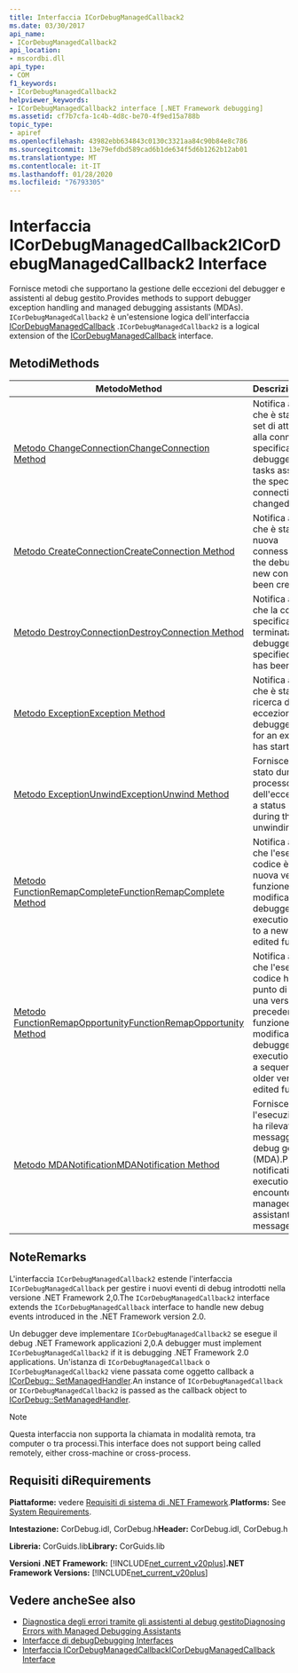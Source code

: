 ```yaml
---
title: Interfaccia ICorDebugManagedCallback2
ms.date: 03/30/2017
api_name:
- ICorDebugManagedCallback2
api_location:
- mscordbi.dll
api_type:
- COM
f1_keywords:
- ICorDebugManagedCallback2
helpviewer_keywords:
- ICorDebugManagedCallback2 interface [.NET Framework debugging]
ms.assetid: cf7b7cfa-1c4b-4d8c-be70-4f9ed15a788b
topic_type:
- apiref
ms.openlocfilehash: 43982ebb634843c0130c3321aa84c90b84e8c786
ms.sourcegitcommit: 13e79efdbd589cad6b1de634f5d6b1262b12ab01
ms.translationtype: MT
ms.contentlocale: it-IT
ms.lasthandoff: 01/28/2020
ms.locfileid: "76793305"
---
```

# <a name="icordebugmanagedcallback2-interface"></a><span data-ttu-id="65625-102">Interfaccia ICorDebugManagedCallback2</span><span class="sxs-lookup"><span data-stu-id="65625-102">ICorDebugManagedCallback2 Interface</span></span>
<span data-ttu-id="65625-103">Fornisce metodi che supportano la gestione delle eccezioni del debugger e assistenti al debug gestito.</span><span class="sxs-lookup"><span data-stu-id="65625-103">Provides methods to support debugger exception handling and managed debugging assistants (MDAs).</span></span> <span data-ttu-id="65625-104">`ICorDebugManagedCallback2` è un'estensione logica dell'interfaccia [ICorDebugManagedCallback](icordebugmanagedcallback-interface.md) .</span><span class="sxs-lookup"><span data-stu-id="65625-104">`ICorDebugManagedCallback2` is a logical extension of the [ICorDebugManagedCallback](icordebugmanagedcallback-interface.md) interface.</span></span>  
  
## <a name="methods"></a><span data-ttu-id="65625-105">Metodi</span><span class="sxs-lookup"><span data-stu-id="65625-105">Methods</span></span>  
  
|<span data-ttu-id="65625-106">Metodo</span><span class="sxs-lookup"><span data-stu-id="65625-106">Method</span></span>|<span data-ttu-id="65625-107">Descrizione</span><span class="sxs-lookup"><span data-stu-id="65625-107">Description</span></span>|  
|------------|-----------------|  
|[<span data-ttu-id="65625-108">Metodo ChangeConnection</span><span class="sxs-lookup"><span data-stu-id="65625-108">ChangeConnection Method</span></span>](icordebugmanagedcallback2-changeconnection-method.md)|<span data-ttu-id="65625-109">Notifica al debugger che è stato modificato il set di attività associato alla connessione specificata.</span><span class="sxs-lookup"><span data-stu-id="65625-109">Notifies the debugger that the set of tasks associated with the specified connection has changed.</span></span>|  
|[<span data-ttu-id="65625-110">Metodo CreateConnection</span><span class="sxs-lookup"><span data-stu-id="65625-110">CreateConnection Method</span></span>](icordebugmanagedcallback2-createconnection-method.md)|<span data-ttu-id="65625-111">Notifica al debugger che è stata creata una nuova connessione.</span><span class="sxs-lookup"><span data-stu-id="65625-111">Notifies the debugger that a new connection has been created.</span></span>|  
|[<span data-ttu-id="65625-112">Metodo DestroyConnection</span><span class="sxs-lookup"><span data-stu-id="65625-112">DestroyConnection Method</span></span>](icordebugmanagedcallback2-destroyconnection-method.md)|<span data-ttu-id="65625-113">Notifica al debugger che la connessione specificata è stata terminata.</span><span class="sxs-lookup"><span data-stu-id="65625-113">Notifies the debugger that the specified connection has been terminated.</span></span>|  
|[<span data-ttu-id="65625-114">Metodo Exception</span><span class="sxs-lookup"><span data-stu-id="65625-114">Exception Method</span></span>](icordebugmanagedcallback2-exception-method.md)|<span data-ttu-id="65625-115">Notifica al debugger che è stata avviata una ricerca di un gestore di eccezioni.</span><span class="sxs-lookup"><span data-stu-id="65625-115">Notifies the debugger that a search for an exception handler has started.</span></span>|  
|[<span data-ttu-id="65625-116">Metodo ExceptionUnwind</span><span class="sxs-lookup"><span data-stu-id="65625-116">ExceptionUnwind Method</span></span>](icordebugmanagedcallback2-exceptionunwind-method.md)|<span data-ttu-id="65625-117">Fornisce una notifica di stato durante il processo di rimozione dell'eccezione.</span><span class="sxs-lookup"><span data-stu-id="65625-117">Provides a status notification during the exception unwinding process.</span></span>|  
|[<span data-ttu-id="65625-118">Metodo FunctionRemapComplete</span><span class="sxs-lookup"><span data-stu-id="65625-118">FunctionRemapComplete Method</span></span>](icordebugmanagedcallback2-functionremapcomplete-method.md)|<span data-ttu-id="65625-119">Notifica al debugger che l'esecuzione del codice è cambiata a una nuova versione di una funzione modificata.</span><span class="sxs-lookup"><span data-stu-id="65625-119">Notifies the debugger that code execution has switched to a new version of an edited function.</span></span>|  
|[<span data-ttu-id="65625-120">Metodo FunctionRemapOpportunity</span><span class="sxs-lookup"><span data-stu-id="65625-120">FunctionRemapOpportunity Method</span></span>](icordebugmanagedcallback2-functionremapopportunity-method.md)|<span data-ttu-id="65625-121">Notifica al debugger che l'esecuzione del codice ha raggiunto un punto di sequenza in una versione precedente di una funzione modificata.</span><span class="sxs-lookup"><span data-stu-id="65625-121">Notifies the debugger that code execution has reached a sequence point in an older version of an edited function.</span></span>|  
|[<span data-ttu-id="65625-122">Metodo MDANotification</span><span class="sxs-lookup"><span data-stu-id="65625-122">MDANotification Method</span></span>](icordebugmanagedcallback2-mdanotification-method.md)|<span data-ttu-id="65625-123">Fornisce la notifica che l'esecuzione del codice ha rilevato un messaggio assistente al debug gestito (MDA).</span><span class="sxs-lookup"><span data-stu-id="65625-123">Provides notification that code execution has encountered a managed debugging assistant (MDA) message.</span></span>|  
  
## <a name="remarks"></a><span data-ttu-id="65625-124">Note</span><span class="sxs-lookup"><span data-stu-id="65625-124">Remarks</span></span>  
 <span data-ttu-id="65625-125">L'interfaccia `ICorDebugManagedCallback2` estende l'interfaccia `ICorDebugManagedCallback` per gestire i nuovi eventi di debug introdotti nella versione .NET Framework 2,0.</span><span class="sxs-lookup"><span data-stu-id="65625-125">The `ICorDebugManagedCallback2` interface extends the `ICorDebugManagedCallback` interface to handle new debug events introduced in the .NET Framework version 2.0.</span></span>  
  
 <span data-ttu-id="65625-126">Un debugger deve implementare `ICorDebugManagedCallback2` se esegue il debug .NET Framework applicazioni 2,0.</span><span class="sxs-lookup"><span data-stu-id="65625-126">A debugger must implement `ICorDebugManagedCallback2` if it is debugging .NET Framework 2.0 applications.</span></span> <span data-ttu-id="65625-127">Un'istanza di `ICorDebugManagedCallback` o `ICorDebugManagedCallback2` viene passata come oggetto callback a [ICorDebug:: SetManagedHandler](icordebug-setmanagedhandler-method.md).</span><span class="sxs-lookup"><span data-stu-id="65625-127">An instance of `ICorDebugManagedCallback` or `ICorDebugManagedCallback2` is passed as the callback object to [ICorDebug::SetManagedHandler](icordebug-setmanagedhandler-method.md).</span></span>  
  
> [!NOTE]
> <span data-ttu-id="65625-128">Questa interfaccia non supporta la chiamata in modalità remota, tra computer o tra processi.</span><span class="sxs-lookup"><span data-stu-id="65625-128">This interface does not support being called remotely, either cross-machine or cross-process.</span></span>  
  
## <a name="requirements"></a><span data-ttu-id="65625-129">Requisiti di</span><span class="sxs-lookup"><span data-stu-id="65625-129">Requirements</span></span>  
 <span data-ttu-id="65625-130">**Piattaforme:** vedere [Requisiti di sistema di .NET Framework](../../../../docs/framework/get-started/system-requirements.md).</span><span class="sxs-lookup"><span data-stu-id="65625-130">**Platforms:** See [System Requirements](../../../../docs/framework/get-started/system-requirements.md).</span></span>  
  
 <span data-ttu-id="65625-131">**Intestazione:** CorDebug.idl, CorDebug.h</span><span class="sxs-lookup"><span data-stu-id="65625-131">**Header:** CorDebug.idl, CorDebug.h</span></span>  
  
 <span data-ttu-id="65625-132">**Libreria:** CorGuids.lib</span><span class="sxs-lookup"><span data-stu-id="65625-132">**Library:** CorGuids.lib</span></span>  
  
 <span data-ttu-id="65625-133">**Versioni .NET Framework:** [!INCLUDE[net_current_v20plus](../../../../includes/net-current-v20plus-md.md)]</span><span class="sxs-lookup"><span data-stu-id="65625-133">**.NET Framework Versions:** [!INCLUDE[net_current_v20plus](../../../../includes/net-current-v20plus-md.md)]</span></span>  
  
## <a name="see-also"></a><span data-ttu-id="65625-134">Vedere anche</span><span class="sxs-lookup"><span data-stu-id="65625-134">See also</span></span>

- [<span data-ttu-id="65625-135">Diagnostica degli errori tramite gli assistenti al debug gestito</span><span class="sxs-lookup"><span data-stu-id="65625-135">Diagnosing Errors with Managed Debugging Assistants</span></span>](../../../../docs/framework/debug-trace-profile/diagnosing-errors-with-managed-debugging-assistants.md)
- [<span data-ttu-id="65625-136">Interfacce di debug</span><span class="sxs-lookup"><span data-stu-id="65625-136">Debugging Interfaces</span></span>](debugging-interfaces.md)
- [<span data-ttu-id="65625-137">Interfaccia ICorDebugManagedCallback</span><span class="sxs-lookup"><span data-stu-id="65625-137">ICorDebugManagedCallback Interface</span></span>](icordebugmanagedcallback-interface.md)
